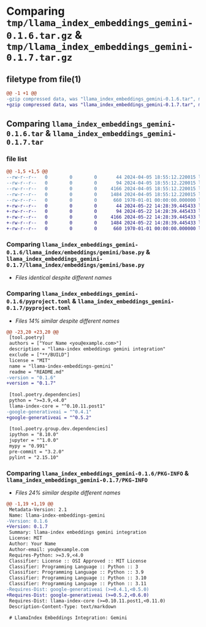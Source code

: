 # Comparing `tmp/llama_index_embeddings_gemini-0.1.6.tar.gz` & `tmp/llama_index_embeddings_gemini-0.1.7.tar.gz`

## filetype from file(1)

```diff
@@ -1 +1 @@
-gzip compressed data, was "llama_index_embeddings_gemini-0.1.6.tar", max compression
+gzip compressed data, was "llama_index_embeddings_gemini-0.1.7.tar", max compression
```

## Comparing `llama_index_embeddings_gemini-0.1.6.tar` & `llama_index_embeddings_gemini-0.1.7.tar`

### file list

```diff
@@ -1,5 +1,5 @@
--rw-r--r--   0        0        0       44 2024-04-05 18:55:12.220015 llama_index_embeddings_gemini-0.1.6/README.md
--rw-r--r--   0        0        0       94 2024-04-05 18:55:12.220015 llama_index_embeddings_gemini-0.1.6/llama_index/embeddings/gemini/__init__.py
--rw-r--r--   0        0        0     4166 2024-04-05 18:55:12.220015 llama_index_embeddings_gemini-0.1.6/llama_index/embeddings/gemini/base.py
--rw-r--r--   0        0        0     1484 2024-04-05 18:55:12.220015 llama_index_embeddings_gemini-0.1.6/pyproject.toml
--rw-r--r--   0        0        0      660 1970-01-01 00:00:00.000000 llama_index_embeddings_gemini-0.1.6/PKG-INFO
+-rw-r--r--   0        0        0       44 2024-05-22 14:28:39.445433 llama_index_embeddings_gemini-0.1.7/README.md
+-rw-r--r--   0        0        0       94 2024-05-22 14:28:39.445433 llama_index_embeddings_gemini-0.1.7/llama_index/embeddings/gemini/__init__.py
+-rw-r--r--   0        0        0     4166 2024-05-22 14:28:39.445433 llama_index_embeddings_gemini-0.1.7/llama_index/embeddings/gemini/base.py
+-rw-r--r--   0        0        0     1484 2024-05-22 14:28:39.445433 llama_index_embeddings_gemini-0.1.7/pyproject.toml
+-rw-r--r--   0        0        0      660 1970-01-01 00:00:00.000000 llama_index_embeddings_gemini-0.1.7/PKG-INFO
```

### Comparing `llama_index_embeddings_gemini-0.1.6/llama_index/embeddings/gemini/base.py` & `llama_index_embeddings_gemini-0.1.7/llama_index/embeddings/gemini/base.py`

 * *Files identical despite different names*

### Comparing `llama_index_embeddings_gemini-0.1.6/pyproject.toml` & `llama_index_embeddings_gemini-0.1.7/pyproject.toml`

 * *Files 14% similar despite different names*

```diff
@@ -23,20 +23,20 @@
 [tool.poetry]
 authors = ["Your Name <you@example.com>"]
 description = "llama-index embeddings gemini integration"
 exclude = ["**/BUILD"]
 license = "MIT"
 name = "llama-index-embeddings-gemini"
 readme = "README.md"
-version = "0.1.6"
+version = "0.1.7"
 
 [tool.poetry.dependencies]
 python = ">=3.9,<4.0"
 llama-index-core = "^0.10.11.post1"
-google-generativeai = "^0.4.1"
+google-generativeai = "^0.5.2"
 
 [tool.poetry.group.dev.dependencies]
 ipython = "8.10.0"
 jupyter = "^1.0.0"
 mypy = "0.991"
 pre-commit = "3.2.0"
 pylint = "2.15.10"
```

### Comparing `llama_index_embeddings_gemini-0.1.6/PKG-INFO` & `llama_index_embeddings_gemini-0.1.7/PKG-INFO`

 * *Files 24% similar despite different names*

```diff
@@ -1,19 +1,19 @@
 Metadata-Version: 2.1
 Name: llama-index-embeddings-gemini
-Version: 0.1.6
+Version: 0.1.7
 Summary: llama-index embeddings gemini integration
 License: MIT
 Author: Your Name
 Author-email: you@example.com
 Requires-Python: >=3.9,<4.0
 Classifier: License :: OSI Approved :: MIT License
 Classifier: Programming Language :: Python :: 3
 Classifier: Programming Language :: Python :: 3.9
 Classifier: Programming Language :: Python :: 3.10
 Classifier: Programming Language :: Python :: 3.11
-Requires-Dist: google-generativeai (>=0.4.1,<0.5.0)
+Requires-Dist: google-generativeai (>=0.5.2,<0.6.0)
 Requires-Dist: llama-index-core (>=0.10.11.post1,<0.11.0)
 Description-Content-Type: text/markdown
 
 # LlamaIndex Embeddings Integration: Gemini
```

